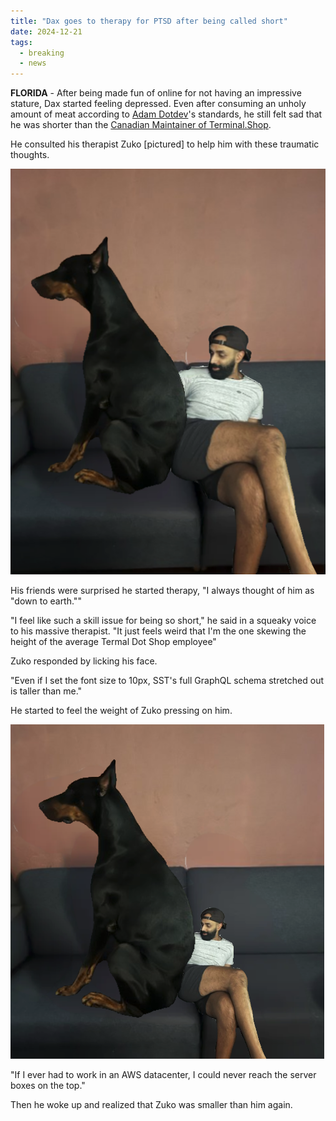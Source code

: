 ```yaml
---
title: "Dax goes to therapy for PTSD after being called short"
date: 2024-12-21
tags: 
  - breaking
  - news
---
```


**FLORIDA** - After being made fun of online for not having an impressive stature, Dax started feeling depressed. Even after consuming an unholy amount of meat according to [Adam Dotdev](https://x.com/adamdotdev)'s standards, he still felt sad that he was shorter than the [Canadian Maintainer of Terminal.Shop](https://x.com/sudobunni).

He consulted his therapist Zuko [pictured] to help him with these traumatic thoughts.

![The massive scale of Zuko](dax1.png)

His friends were surprised he started therapy,  "I always thought of him as "down to earth.""

"I feel like such a skill issue for being so short," he said in a squeaky voice to his massive therapist. "It just feels weird that I'm the one skewing the height of the average Termal Dot Shop employee"

Zuko responded by licking his face.

"Even if I set the font size to 10px, SST's full GraphQL schema stretched out is taller than me." 

He started to feel the weight of Zuko pressing on him.

![Thicc dogo](dax2.png)

"If I ever had to work in an AWS datacenter, I could never reach the server boxes on the top."

Then he woke up and realized that Zuko was smaller than him again.
